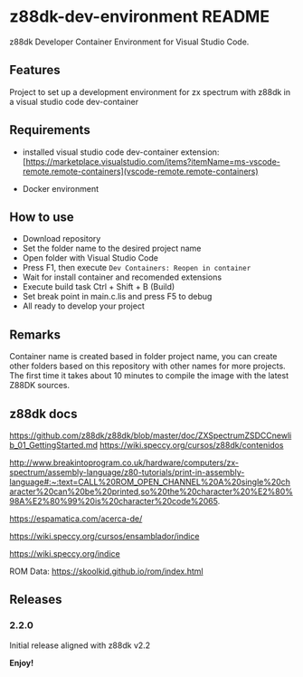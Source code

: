 # z88dk-dev-environment README

z88dk Developer Container Environment for Visual Studio Code.

## Features

Project to set up a development environment for zx spectrum with z88dk in a visual studio code dev-container

## Requirements

-   installed visual studio code dev-container extension:
    [https://marketplace.visualstudio.com/items?itemName=ms-vscode-remote.remote-containers](vscode-remote.remote-containers)

-   Docker environment

## How to use

-   Download repository
-   Set the folder name to the desired project name
-   Open folder with Visual Studio Code
-   Press F1, then execute `Dev Containers: Reopen in container`
-   Wait for install container and recomended extensions
-   Execute build task Ctrl + Shift + B (Build)
-   Set break point in main.c.lis and press F5 to debug
-   All ready to develop your project

## Remarks

Container name is created based in folder project name, you can create other folders based on this repository with other names for more projects.
The first time it takes about 10 minutes to compile the image with the latest Z88DK sources.

## z88dk docs

https://github.com/z88dk/z88dk/blob/master/doc/ZXSpectrumZSDCCnewlib_01_GettingStarted.md
https://wiki.speccy.org/cursos/z88dk/contenidos

http://www.breakintoprogram.co.uk/hardware/computers/zx-spectrum/assembly-language/z80-tutorials/print-in-assembly-language#:~:text=CALL%20ROM_OPEN_CHANNEL%20A%20single%20character%20can%20be%20printed,so%20the%20character%20%E2%80%98A%E2%80%99%20is%20character%20code%2065.

https://espamatica.com/acerca-de/

https://wiki.speccy.org/cursos/ensamblador/indice

https://wiki.speccy.org/indice

ROM Data: https://skoolkid.github.io/rom/index.html

## Releases

### 2.2.0

Initial release aligned with z88dk v2.2

**Enjoy!**
